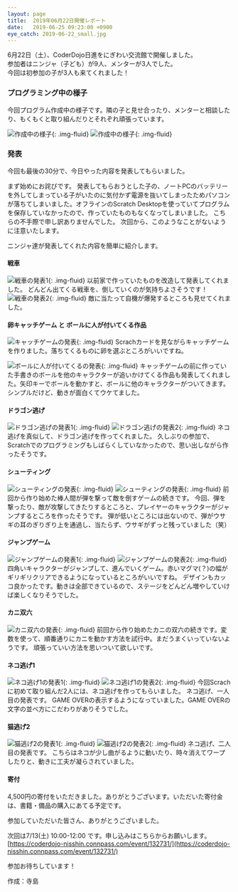 ```yaml
---
layout: page
title:  2019年06月22日開催レポート
date:   2019-06-25 09:23:00 +0900
eye_catch: 2019-06-22_small.jpg
---
```



6月22日（土）、CoderDojo日進をにぎわい交流館で開催しました。<br/>
参加者はニンジャ（子ども）が9人、メンターが3人でした。<br/>
今回は初参加の子が3人も来てくれました！

### プログラミング中の様子

今回プログラム作成中の様子です。隣の子と見せ合ったり、メンターと相談したり、もくもくと取り組んだりとそれぞれ頑張っています。

![作成中の様子](/assets/img/2019-06-22_0-1.jpg){: .img-fluid}
![作成中の様子](/assets/img/2019-06-22_0-2.jpg){: .img-fluid}

### 発表

今回も最後の30分で、今日やった内容を発表してもらいました。

まず始めにお詫びです。
発表してもらおうとした子の、ノートPCのバッテリーを外してしまっている子がいたのに気付かず電源を抜いてしまったためパソコンが落ちてしまいました。オフラインのScratch Desktopを使っていてプログラムを保存していなかったので、作っていたものもなくなってしまいました。
こちらの不手際で申し訳ありませんでした。
次回から、このようなことがないように注意いたします。

ニンジャ達が発表してくれた内容を簡単に紹介します。

#### 戦車
![戦車の発表1](/assets/img/2019-06-22_1-1.jpg){: .img-fluid}
以前家で作っていたものを改造して発表してくれました。
どんどん出てくる戦車を、倒していくのが気持ちよさそうです！
![戦車の発表2](/assets/img/2019-06-22_1-2.jpg){: .img-fluid}
敵に当たって自機が爆発するところも見せてくれました。

#### 卵キャッチゲーム と ボールに人が付いてくる作品
![キャッチゲームの発表](/assets/img/2019-06-22_2-1.jpg){: .img-fluid}
Scrachカードを見ながらキャッチゲームを作りました。落ちてくるものに卵を選ぶところがいいですね。

![ボールに人が付いてくるの発表](/assets/img/2019-06-22_2-2.jpg){: .img-fluid}
キャッチゲームの前に作っていた手書きのボールを他のキャラクターが追いかけてくる作品も発表してくれました。矢印キーでボールを動かすと、ボールに他のキャラクターがついてきます。
シンプルだけど、動きが面白くてウケてました。

#### ドラゴン逃げ
![ドラゴン逃げの発表1](/assets/img/2019-06-22_3-1.jpg){: .img-fluid}
![ドラゴン逃げの発表2](/assets/img/2019-06-22_3-2.jpg){: .img-fluid}
ネコ逃げを真似して、ドラゴン逃げを作ってくれました。
久しぶりの参加で、Scratchでのプログラミングもしばらくしていなかったので、思い出しながら作ったそうです。

#### シューティング
![シューティングの発表](/assets/img/2019-06-22_4-1.jpg){: .img-fluid}
![シューティングの発表](/assets/img/2019-06-22_4-2.jpg){: .img-fluid}
前回から作り始めた棒人間が弾を撃って敵を倒すゲームの続きです。
今回、弾を撃ったり、敵が攻撃してきたりするところと、プレイヤーのキャラクターがジャンプするところを作ったそうです。
弾が低いところには出ないので、弾がウサギの耳のぎりぎり上を通過し、当たらず、ウサギがずっと残っていました（笑）

#### ジャンプゲーム
![ジャンプゲームの発表1](/assets/img/2019-06-22_5-1.jpg){: .img-fluid}
![ジャンプゲームの発表2](/assets/img/2019-06-22_5-2.jpg){: .img-fluid}
四角いキャラクターがジャンプして、進んでいくゲーム。赤いマグマ(？)の幅がギリギリクリアできるようになっているところがいいですね。
デザインもカッコ良かったです。動きは全部できているので、ステージをどんどん増やしていけば楽しくなりそうでした。

#### カニ双六
![カニ双六の発表](/assets/img/2019-06-22_6-1.jpg){: .img-fluid}
前回から作り始めたカニの双六の続きです。変数を使って、順番通りにカニを動かす方法を試行中。まだうまくいっていないようです。
頑張っていい方法を思いついて欲しいです。

#### ネコ逃げ1
![ネコ逃げ1の発表1](/assets/img/2019-06-22_7-1.jpg){: .img-fluid}
![ネコ逃げ1の発表2](/assets/img/2019-06-22_7-2.jpg){: .img-fluid}
今回Scrachに初めて取り組んだ2人には、ネコ逃げを作ってもらいました。
ネコ逃げ、一人目の発表です。
GAME OVERの表示するようになっていました。GAME OVERの文字の並べ方にこだわりがありそうでした。


#### 猫逃げ2
![猫逃げ2の発表1](/assets/img/2019-06-22_8-1.jpg){: .img-fluid}
![猫逃げ2の発表2](/assets/img/2019-06-22_8-2.jpg){: .img-fluid}
ネコ逃げ、二人目の発表です。
こちらはネコが少し曲がるように動いたり、時々消えてワープしたりと、動きに工夫が凝らされていました。

#### 寄付
4,500円の寄付をいただきました。ありがとうございます。いただいた寄付金は、書籍・備品の購入にあてる予定です。

参加していただいた皆さん、ありがとうございました。

次回は7/13(土) 10:00-12:00 です。申し込みはこちらからお願いします。<br />
[https://coderdojo-nisshin.connpass.com/event/132731/](https://coderdojo-nisshin.connpass.com/event/132731/)<br />


参加お待ちしています！

作成：寺島
